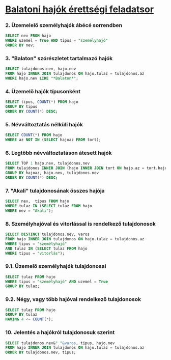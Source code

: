 # [Balatoni hajók érettségi feladatsor](https://github.com/MolnAtt/SQL/blob/main/feladatsorok/erettsegi/balatoni-hajok/balatoni%20haj%C3%B3k%20F/balatoni%20haj%C3%B3k.pdf)

### 2. Üzemelelő személyhajók ábécé sorrendben
```sql
SELECT nev FROM hajo
WHERE uzemel = True AND tipus = "személyhajó"
ORDER BY nev;
```

### 3. "Balaton" szórészletet tartalmazó hajók
```sql
SELECT tulajdonos.nev, hajo.nev
FROM hajo INNER JOIN tulajdonos ON hajo.tulaz = tulajdonos.az
WHERE hajo.nev LIKE "*Balaton*";
```

### 4. Üzemelő hajók típusonként
```sql
SELECT tipus, COUNT(*) FROM hajo
GROUP BY tipus
ORDER BY COUNT(*) DESC;

```

### 5. Névváltoztatás nélküli hajók
```sql
SELECT COUNT(*) FROM hajo
WHERE az NOT IN (SELECT hajoaz FROM tort);
```

### 6. Legtöbb névváltoztatáson átesett hajók
```sql
SELECT TOP 1 hajo.nev, tulajdonos.nev
FROM tulajdonos INNER JOIN (hajo INNER JOIN tort ON hajo.az = tort.hajoaz) ON tulajdonos.az = hajo.tulaz
GROUP BY hajoaz, hajo.nev, tulajdonos.nev
ORDER BY COUNT(*) DESC;
```

### 7. "Akali" tulajdonosának összes hajója
```sql
SELECT nev,  tipus FROM hajo
WHERE tulaz IN (SELECT tulaz FROM hajo
WHERE nev = "Akali");
```

### 8. Személyhajóval és vitorlással is rendelkező tulajdonosok
```sql
SELECT DISTINCT tulajdonos.nev, varos
FROM hajo INNER JOIN tulajdonos ON hajo.tulaz = tulajdonos.az
WHERE tipus = "személyhajó"
AND tulaz IN (SELECT tulaz FROM hajo
WHERE tipus = "vitorlás");
```

### 9.1. Üzemelő személyhajók tulajdonosai
```sql
SELECT tulaz FROM hajo
WHERE tipus = "személyhajó" AND uzemel = True
GROUP BY tulaz;
```
### 9.2. Négy, vagy több hajóval rendelkező tulajdonosok
```sql
SELECT tulaz FROM hajo
GROUP BY tulaz
HAVING 4 <= COUNT(*);
```

### 10. Jelentés a hajókról tulajdonosuk szerint
```sql
SELECT tulajdonos.nev&" "&varos, tipus, hajo.nev
FROM hajo INNER JOIN tulajdonos ON hajo.tulaz = tulajdonos.az
ORDER BY tulajdonos.nev, tipus;
```